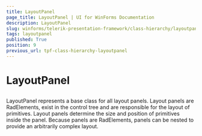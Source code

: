 ```yaml
---
title: LayoutPanel
page_title: LayoutPanel | UI for WinForms Documentation
description: LayoutPanel
slug: winforms/telerik-presentation-framework/class-hierarchy/layoutpanel
tags: layoutpanel
published: True
position: 9
previous_url: tpf-class-hierarchy-layoutpanel
---
```


# LayoutPanel

## 

LayoutPanel represents a base class for all layout panels. Layout panels are RadElements, exist in the control tree and are responsible for the layout of primitives. Layout panels determine the size and position of primitives inside the panel. Because panels are RadElements, panels can be nested to provide an arbitrarily complex layout.
